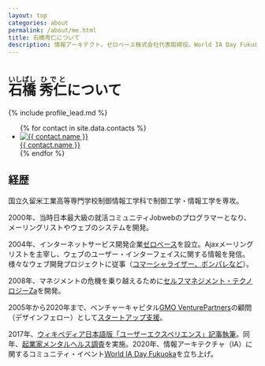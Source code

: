 ```yaml
---
layout: top
categories: about
permalink: /about/me.html
title: 石橋秀仁について
description: 情報アーキテクト。ゼロベース株式会社代表取締役。World IA Day Fukuokaローカル・オーガナイザー。モットーは「思想を実装する」。アートファン。福岡と東京で活動。
---
```


# <ruby><rb>石橋</rb><rt>いしばし</rt></ruby> <ruby><rb>秀仁</rb><rt>ひでと</rt></ruby>について

{% include profile_lead.md %}

<ul class="contacts">
  {% for contact in site.data.contacts %}
    <li><a href="{{ contact.link }}"><img alt="{{ contact.name }}" src="{{ contact.thumbnail }}"><br>{{ contact.name }}</a></li>
  {% endfor %}
</ul>

## 経歴

国立久留米工業高等専門学校制御情報工学科で制御工学・情報工学を専攻。

2000年、当時日本最大級の就活コミュニティJobwebのプログラマーとなり、メーリングリストやウェブのシステムを開発。

2004年、インターネットサービス開発企業[ゼロベース](https://www.zerobase.jp/)を設立。Ajaxメーリングリストを主宰し、ウェブのユーザー・インターフェイスに関する情報を発信。様々なウェブ開発プロジェクトに従事（[コマーシャライザー、ポンパレなど](/about/works.html)）。

2008年、マネジメントの危機を乗り越えるために[セルフマネジメント・テクノロジーZa](https://www.zerobase.jp/za/)を開発。

2005年から2020年まで、ベンチャーキャピタル[GMO VenturePartners][gmo-vp]の顧問（デザインフェロー）として[スタートアップ支援][startup-consulting]。

2017年、[ウィキペディア日本語版「ユーザーエクスペリエンス」記事執筆](https://www.zerobase.jp/2017/09/20/wikipedia-user-experience.html)。同年、[起業家メンタルヘルス調査](https://www.zerobase.jp/2017/08/09/startup-mental-research-result.html)を実施。2020年、情報アーキテクチャ（IA）に関するコミュニティ・イベント[World IA Day Fukuoka](/activity/2020/02/22/world-ia-day-fukuoka-2020.html)を立ち上げ。

[startup-consulting]: /blog/2015/08/03/consulting-for-startups.html
[gmo-vp]: https://www.gmo-vp.com/
